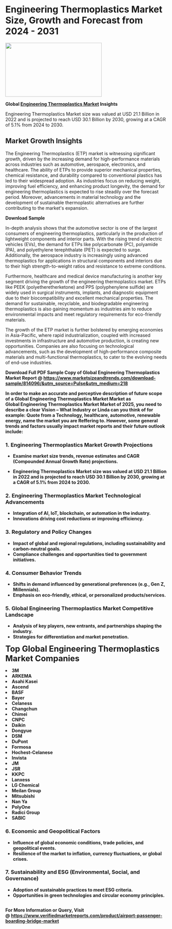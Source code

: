 <H1>Engineering Thermoplastics Market Size, Growth and Forecast from 2024 - 2031</H1><img class="aligncenter size-medium wp-image-584254" src="https://thirdeyenews.in/wp-content/uploads/2024/09/Global-Market-Research-300x168.jpeg" alt="" width="300" height="168" /><p><strong>Global&nbsp;<a href="https://www.marketsizeandtrends.com/download-sample/814096/&amp;utm_source=Pulse&amp;utm_medium=218">Engineering Thermoplastics Market</a> Insights</strong></p><p>Engineering Thermoplastics Market size was valued at USD 21.1 Billion in 2022 and is projected to reach USD 30.1 Billion by 2030, growing at a CAGR of 5.1% from 2024 to 2030.</p><p><h2>Market Growth Insights</h2> <p>The Engineering Thermoplastics (ETP) market is witnessing significant growth, driven by the increasing demand for high-performance materials across industries such as automotive, aerospace, electronics, and healthcare. The ability of ETPs to provide superior mechanical properties, chemical resistance, and durability compared to conventional plastics has led to their widespread adoption. As industries focus on reducing weight, improving fuel efficiency, and enhancing product longevity, the demand for engineering thermoplastics is expected to rise steadily over the forecast period. Moreover, advancements in material technology and the development of sustainable thermoplastic alternatives are further contributing to the market's expansion.</p> <p><strong>Download Sample</strong></p> <p>In-depth analysis shows that the automotive sector is one of the largest consumers of engineering thermoplastics, particularly in the production of lightweight components and interior parts. With the rising trend of electric vehicles (EVs), the demand for ETPs like polycarbonate (PC), polyamide (PA), and polyethylene terephthalate (PET) is expected to surge. Additionally, the aerospace industry is increasingly using advanced thermoplastics for applications in structural components and interiors due to their high strength-to-weight ratios and resistance to extreme conditions.</p> <p>Furthermore, healthcare and medical device manufacturing is another key segment driving the growth of the engineering thermoplastics market. ETPs like PEEK (polyetheretherketone) and PPS (polyphenylene sulfide) are widely used in surgical instruments, implants, and diagnostic equipment due to their biocompatibility and excellent mechanical properties. The demand for sustainable, recyclable, and biodegradable engineering thermoplastics is also gaining momentum as industries aim to reduce environmental impacts and meet regulatory requirements for eco-friendly materials.</p> <p>The growth of the ETP market is further bolstered by emerging economies in Asia-Pacific, where rapid industrialization, coupled with increased investments in infrastructure and automotive production, is creating new opportunities. Companies are also focusing on technological advancements, such as the development of high-performance composite materials and multi-functional thermoplastics, to cater to the evolving needs of end-use industries.</p> <p><strong></p><p><span class=""><strong>Download Full PDF Sample Copy of Global Engineering Thermoplastics Market Report</strong> @ <a href="https://www.marketsizeandtrends.com/download-sample/814096/&amp;utm_source=Pulse&amp;utm_medium=218" target="_blank">https://www.marketsizeandtrends.com/download-sample/814096/&amp;utm_source=Pulse&amp;utm_medium=218</a></span></p><p>In order to make an accurate and perceptive description of future scope of a Global&nbsp;Engineering Thermoplastics Market Market as Global&nbsp;Engineering Thermoplastics Market Market of 2025, you need to describe a clear Vision &ndash; What Industry or Linda can you think of for example: Quote from a Technology, healthcare, automotive, renewable energy, name the market you are Reffering to. However, some general trends and factors usually impact market reports and their future outlook include:</p><h3>1.&nbsp;<strong>Engineering Thermoplastics Market Growth Projections</strong></h3><ul><li>Examine market size trends, revenue estimates and CAGR (Compounded Annual Growth Rate) projections.</li><li><p>Engineering Thermoplastics Market size was valued at USD 21.1 Billion in 2022 and is projected to reach USD 30.1 Billion by 2030, growing at a CAGR of 5.1% from 2024 to 2030.</p></li></ul><h3>2.&nbsp;<strong>Engineering Thermoplastics Market Technological Advancements</strong></h3><ul><li>Integration of AI, IoT, blockchain, or automation in the industry.</li><li>Innovations driving cost reductions or improving efficiency.</li></ul><h3>3.&nbsp;<strong>Regulatory and Policy Changes</strong></h3><ul><li>Impact of global and regional regulations, including sustainability and carbon-neutral goals.</li><li>Compliance challenges and opportunities tied to government initiatives.</li></ul><h3>4.&nbsp;<strong>Consumer Behavior Trends</strong></h3><ul><li>Shifts in demand influenced by generational preferences (e.g., Gen Z, Millennials).</li><li>Emphasis on eco-friendly, ethical, or personalized products/services.</li></ul><h3>5.&nbsp;<strong>Global Engineering Thermoplastics Market Competitive Landscape</strong></h3><ul><li>Analysis of key players, new entrants, and partnerships shaping the industry.</li><li>Strategies for differentiation and market penetration.</li></ul><p data-pm-slice="1 1 []"><span style="color: inherit; font-family: inherit; font-size: 25px;">Top Global Engineering Thermoplastics Market Companies</span></p><div class="" data-test-id=""><p><li>3M</li><li> ARKEMA</li><li> Asahi Kasei</li><li> Ascend</li><li> BASF</li><li> Bayer</li><li> Celaness</li><li> Changchun</li><li> Chimei</li><li> CNPC</li><li> Daikin</li><li> Dongyue</li><li> DSM</li><li> DuPont</li><li> Formosa</li><li> Hochest-Celanese</li><li> Invista</li><li> JM</li><li> JSR</li><li> KKPC</li><li> Lanxess</li><li> LG Chemical</li><li> Meilan Group</li><li> Mitsubishi</li><li> Nan Ya</li><li> PolyOne</li><li> Radici Group</li><li> SABIC</li></p></div><h3>6.&nbsp;<strong>Economic and Geopolitical Factors</strong></h3><ul><li>Influence of global economic conditions, trade policies, and geopolitical events.</li><li>Resilience of the market to inflation, currency fluctuations, or global crises.</li></ul><h3>7.&nbsp;<strong>Sustainability and ESG (Environmental, Social, and Governance)</strong></h3><ul><li>Adoption of sustainable practices to meet ESG criteria.</li><li>Opportunities in green technologies and circular economy principles.</li></ul><h2><strong style="font-size: 14px;">For More Information or Query, Visit @&nbsp;</strong><a style="background-color: #ffffff; font-size: 14px;" href="https://www.marketsizeandtrends.com/report/engineering-thermoplastics-market/" target="_blank">https://www.verifiedmarketreports.com/product/airport-passenger-boarding-bridge-market</a></h2>
